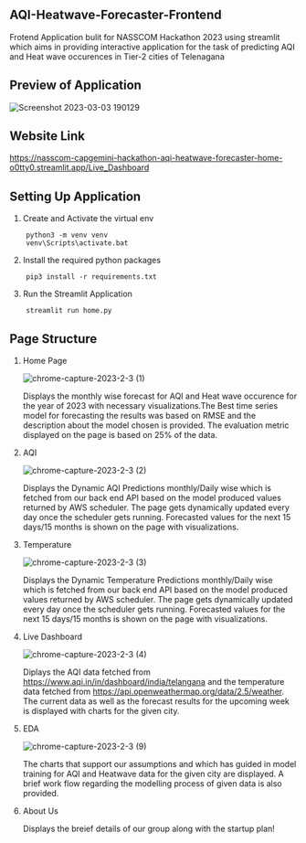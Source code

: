 ## AQI-Heatwave-Forecaster-Frontend

Frotend Application  bulit for NASSCOM Hackathon 2023 using streamlit  which aims in providing interactive application for the task of predicting AQI and Heat wave occurences in Tier-2 cities of Telenagana


## Preview of Application

![Screenshot 2023-03-03 190129](https://user-images.githubusercontent.com/62760269/222732893-fe997643-bca6-4781-b1fd-80a686ff8f63.png)

## Website Link

https://nasscom-capgemini-hackathon-aqi-heatwave-forecaster-home-o0tty0.streamlit.app/Live_Dashboard

## Setting Up Application

1. Create and Activate the virtual env
```
    python3 -m venv venv
    venv\Scripts\activate.bat
```

2. Install the required python packages
```
    pip3 install -r requirements.txt
```

3. Run the Streamlit Application
```
    streamlit run home.py
```


## Page Structure

1. Home Page

   
   ![chrome-capture-2023-2-3 (1)](https://user-images.githubusercontent.com/62760269/222749637-67691f0a-aba5-43fc-b55a-67dc3696d324.gif)


   Displays the monthly wise forecast for AQI and Heat wave occurence for the year of 2023 with necessary visualizations.The Best time series model for forecasting the results was based on RMSE and the description about the model chosen is provided. The evaluation metric displayed on the page is based on 25% of the data.
   

2. AQI

   ![chrome-capture-2023-2-3 (2)](https://user-images.githubusercontent.com/62760269/222746495-69447994-632e-4cfc-b2a1-3d5fb5de79f6.gif)


   Displays the Dynamic AQI Predictions monthly/Daily wise which is fetched from our back end API based on the model produced values returned by AWS scheduler. The page gets dynamically updated every day once the scheduler gets running. Forecasted values for the next 15 days/15 months is shown on the page with visualizations.
  

3. Temperature

   ![chrome-capture-2023-2-3 (3)](https://user-images.githubusercontent.com/62760269/222746900-6ef561b8-8d84-43d2-8577-69e34391542f.gif)


   Displays the Dynamic Temperature Predictions monthly/Daily wise which is fetched from our back end API based on the model produced values returned by AWS scheduler. The page gets dynamically updated every day once the scheduler gets running. Forecasted values for the next 15 days/15 months is shown on the page with visualizations.
  

4. Live Dashboard

   ![chrome-capture-2023-2-3 (4)](https://user-images.githubusercontent.com/62760269/222747494-f995d63a-6cdd-4e02-9b89-5ee643c3f6f4.gif)


   Diplays the AQI data fetched from https://www.aqi.in/in/dashboard/india/telangana and the temperature data fetched from https://api.openweathermap.org/data/2.5/weather. The current data as well as the forecast results for the upcoming week is displayed with charts for the given city.

5. EDA

   ![chrome-capture-2023-2-3 (9)](https://user-images.githubusercontent.com/62760269/222749149-a23bc99e-8e50-43d7-add7-289779abf933.gif)

   
   The charts that support our assumptions and which has guided in model training for AQI and Heatwave data for the given city are displayed. A brief work flow regarding the modelling process of given data is also provided.
  
6. About Us

   Displays the breief details of our group along with the startup plan!
  
  
 

